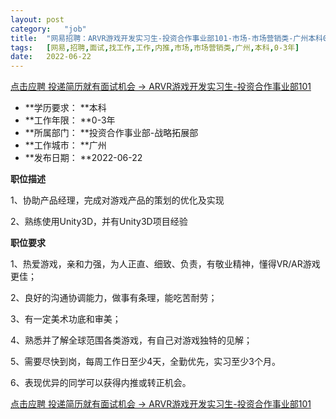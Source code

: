 ```yaml
---
layout:	post
category:	"job"
title:	"网易招聘：ARVR游戏开发实习生-投资合作事业部101-市场-市场营销类-广州本科0-3年"
tags:	[网易,招聘,面试,找工作,工作,内推,市场,市场营销类,广州,本科,0-3年]
date:	2022-06-22
---
```


[点击应聘 投递简历就有面试机会 ->  ARVR游戏开发实习生-投资合作事业部101](http://mobile.bole.netease.com/bole/boleDetail?id=41065&employeeId=346f03c3cda5f04c&key=all)



- **学历要求： **本科
- **工作年限： **0-3年
- **所属部门： **投资合作事业部-战略拓展部
- **工作城市： **广州
- **发布日期： **2022-06-22



**职位描述**

1、协助产品经理，完成对游戏产品的策划的优化及实现 

2、熟练使用Unity3D，并有Unity3D项目经验



**职位要求**

 1、热爱游戏，亲和力强，为人正直、细致、负责，有敬业精神，懂得VR/AR游戏更佳；

 2、良好的沟通协调能力，做事有条理，能吃苦耐劳； 

3、有一定美术功底和审美；

 4、熟悉并了解全球范围各类游戏，有自己对游戏独特的见解；

 5、需要尽快到岗，每周工作日至少4天，全勤优先，实习至少3个月。

 6、表现优异的同学可以获得内推或转正机会。



[点击应聘 投递简历就有面试机会 ->  ARVR游戏开发实习生-投资合作事业部101](http://mobile.bole.netease.com/bole/boleDetail?id=41065&employeeId=346f03c3cda5f04c&key=all)